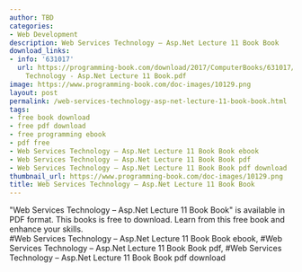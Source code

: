 ```yaml
---
author: TBD
categories:
- Web Development
description: Web Services Technology – Asp.Net Lecture 11 Book Book
download_links:
- info: '631017'
  url: https://programming-book.com/download/2017/ComputerBooks/631017/Web Services
    Technology - Asp.Net Lecture 11 Book.pdf
image: https://www.programming-book.com/doc-images/10129.png
layout: post
permalink: /web-services-technology-asp-net-lecture-11-book-book.html
tags:
- free book download
- free pdf download
- free programming ebook
- pdf free
- Web Services Technology – Asp.Net Lecture 11 Book Book ebook
- Web Services Technology – Asp.Net Lecture 11 Book Book pdf
- Web Services Technology – Asp.Net Lecture 11 Book Book pdf download
thumbnail_url: https://www.programming-book.com/doc-images/10129.png
title: Web Services Technology – Asp.Net Lecture 11 Book Book
---
```


 
<div class="item-desc text-justify">
  "Web Services Technology – Asp.Net Lecture 11 Book Book" is available in PDF format. This books is free to download. Learn from this free book and enhance your skills.
  <br>
  #Web Services Technology – Asp.Net Lecture 11 Book Book ebook, #Web Services Technology – Asp.Net Lecture 11 Book Book pdf, #Web Services Technology – Asp.Net Lecture 11 Book Book pdf download
</div>